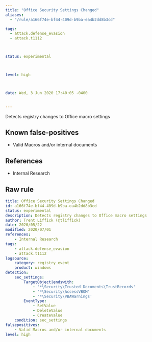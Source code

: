```yaml
---
title: "Office Security Settings Changed"
aliases:
  - "/rule/a166f74e-bf44-409d-b9ba-ea4b2dd8b3cd"

tags:
  - attack.defense_evasion
  - attack.t1112



status: experimental



level: high



date: Wed, 3 Jun 2020 17:40:05 -0400


---
```


Detects registry changes to Office macro settings

<!--more-->


## Known false-positives

* Valid Macros and/or internal documents



## References

* Internal Research


## Raw rule
```yaml
title: Office Security Settings Changed
id: a166f74e-bf44-409d-b9ba-ea4b2dd8b3cd
status: experimental
description: Detects registry changes to Office macro settings
author: Trent Liffick (@tliffick)
date: 2020/05/22
modified: 2020/07/01
references:
    - Internal Research
tags:
    - attack.defense_evasion
    - attack.t1112
logsource:
    category: registry_event
    product: windows
detection:
    sec_settings:
        TargetObject|endswith:
            - '*\Security\Trusted Documents\TrustRecords'
            - '*\Security\AccessVBOM'
            - '*\Security\VBAWarnings'
        EventType:
            - SetValue
            - DeleteValue
            - CreateValue
    condition: sec_settings
falsepositives:
    - Valid Macros and/or internal documents
level: high
```
